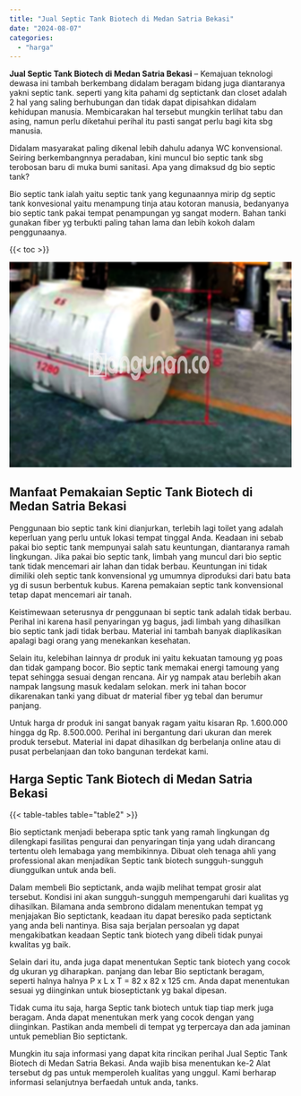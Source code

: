 ```yaml
---
title: "Jual Septic Tank Biotech di Medan Satria Bekasi"
date: "2024-08-07"
categories: 
  - "harga"
---
```


**Jual Septic Tank Biotech di Medan Satria Bekasi** – Kemajuan teknologi dewasa ini tambah berkembang didalam beragam bidang juga diantaranya yakni septic tank. seperti yang kita pahami dg septictank dan closet adalah 2 hal yang saling berhubungan dan tidak dapat dipisahkan didalam kehidupan manusia. Membicarakan hal tersebut mungkin terlihat tabu dan asing, namun perlu diketahui perihal itu pasti sangat perlu bagi kita sbg manusia.

Didalam masyarakat paling dikenal lebih dahulu adanya WC konvensional. Seiring berkembangnnya peradaban, kini muncul bio septic tank sbg terobosan baru di muka bumi sanitasi. Apa yang dimaksud dg bio septic tank?

Bio septic tank ialah yaitu septic tank yang kegunaannya mirip dg septic tank konvesional yaitu menampung tinja atau kotoran manusia, bedanyanya bio septic tank pakai tempat penampungan yg sangat modern. Bahan tanki gunakan fiber yg terbukti paling tahan lama dan lebih kokoh dalam penggunaanya.

{{< toc >}}

![Jual Septic Tank Biotech di Medan Satria Bekasi](/images/jual-bio-septictank-04.png)

## Manfaat Pemakaian Septic Tank Biotech di Medan Satria Bekasi

Penggunaan bio septic tank kini dianjurkan, terlebih lagi toilet yang adalah keperluan yang perlu untuk lokasi tempat tinggal Anda. Keadaan ini sebab pakai bio septic tank mempunyai salah satu keuntungan, diantaranya ramah lingkungan. Jika pakai bio septic tank, limbah yang muncul dari bio septic tank tidak mencemari air lahan dan tidak berbau. Keuntungan ini tidak dimiliki oleh septic tank konvensional yg umumnya diproduksi dari batu bata yg di susun berbentuk kubus. Karena pemakaian septic tank konvensional tetap dapat mencemari air tanah.

Keistimewaan seterusnya dr penggunaan bi septic tank adalah tidak berbau. Perihal ini karena hasil penyaringan yg bagus, jadi limbah yang dihasilkan bio septic tank jadi tidak berbau. Material ini tambah banyak diaplikasikan apalagi bagi orang yang menekankan kesehatan.

Selain itu, kelebihan lainnya dr produk ini yaitu kekuatan tamoung yg poas dan tidak gampang bocor. Bio septic tank memakai energi tamoung yang tepat sehingga sesuai dengan rencana. Air yg nampak atau berlebih akan nampak langsung masuk kedalam selokan. merk ini tahan bocor dikarenakan tanki yang dibuat dr material fiber yg tebal dan berumur panjang.

Untuk harga dr produk ini sangat banyak ragam yaitu kisaran Rp. 1.600.000 hingga dg Rp. 8.500.000. Perihal ini bergantung dari ukuran dan merek produk tersebut. Material ini dapat dihasilkan dg berbelanja online atau di pusat perbelanjaan dan toko bangunan terdekat kami.

## Harga Septic Tank Biotech di Medan Satria Bekasi

{{< table-tables table="table2" >}}

Bio septictank menjadi beberapa sptic tank yang ramah lingkungan dg dilengkapi fasilitas pengurai dan penyaringan tinja yang udah dirancang tertentu oleh lemabaga yang membikinnya. Dibuat oleh tenaga ahli yang professional akan menjadikan Septic tank biotech sungguh-sungguh diunggulkan untuk anda beli.

Dalam membeli Bio septictank, anda wajib melihat tempat grosir alat tersebut. Kondisi ini akan sungguh-sungguh mempengaruhi dari kualitas yg dihasilkan. Bilamana anda sembrono didalam menentukan tempat yg menjajakan Bio septictank, keadaan itu dapat beresiko pada septictank yang anda beli nantinya. Bisa saja berjalan persoalan yg dapat mengakibatkan keadaan Septic tank biotech yang dibeli tidak punyai kwalitas yg baik.

Selain dari itu, anda juga dapat menentukan Septic tank biotech yang cocok dg ukuran yg diharapkan. panjang dan lebar Bio septictank beragam, seperti halnya halnya P x L x T = 82 x 82 x 125 cm. Anda dapat menentukan sesuai yg diinginkan untuk bioseptictank yg bakal dipesan.

Tidak cuma itu saja, harga Septic tank biotech untuk tiap tiap merk juga beragam. Anda dapat menentukan merk yang cocok dengan yang diinginkan. Pastikan anda membeli di tempat yg terpercaya dan ada jaminan untuk pemeblian Bio septictank.

Mungkin itu saja informasi yang dapat kita rincikan perihal Jual Septic Tank Biotech di Medan Satria Bekasi. Anda wajib bisa menentukan ke-2 Alat tersebut dg pas untuk memperoleh kualitas yang unggul. Kami berharap informasi selanjutnya berfaedah untuk anda, tanks.
